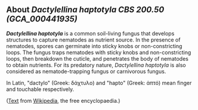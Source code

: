 About *Dactylellina haptotyla CBS 200.50 (GCA\_000441935)* 
----------------------------------------------------------



***Dactylellina haptotyla*** is a common soil-living fungus that
develops structures to capture nematodes as nutrient source. In the
presence of nematodes, spores can germinate into sticky knobs or
non-constricting loops. The fungus traps nematodes with sticky knobs and
non-constricting loops, then breakdown the cuticle, and penetrates the
body of nematodes to obtain nutrients. For its predatory nature,
*Dactylellina haptotyla* is also considered as nematode-trapping fungus
or carnivorous fungus.

In Latin, \"dactylo\" (Greek: δάχτυλο) and \"hapto\" (Greek: ἁπτό) mean
finger and touchable respectively.

([Text](http://en.wikipedia.org/wiki/Dactylellina_haptotyla) from
[Wikipedia](http://en.wikipedia.org/), the free encyclopaedia.)
